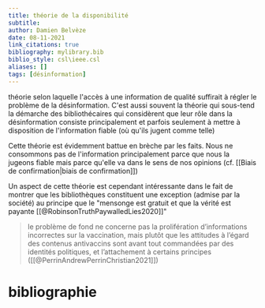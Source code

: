 ```yaml
---
title: théorie de la disponibilité
subtitle:
author: Damien Belvèze
date: 08-11-2021
link_citations: true
bibliography: mylibrary.bib
biblio_style: csl\ieee.csl
aliases: []
tags: [désinformation]
---
```


théorie selon laquelle l'accès à une information de qualité suffirait à régler le problème de la désinformation. 
C'est aussi souvent la théorie qui sous-tend la démarche des bibliothécaires qui considèrent que leur rôle dans la désinformation consiste principalement et parfois seulement à mettre à disposition de l'information fiable (où qu'ils jugent comme telle)

Cette théorie est évidemment battue en brèche par les faits. Nous ne consommons pas de l'information principalement parce que nous la jugeons fiable mais parce qu'elle va dans le sens de nos opinions (cf. [[Biais de confirmation|biais de confirmation]])

Un aspect de cette théorie est cependant intéressante dans le fait de montrer que les bibliothèques constituent une exception (admise par la société) au principe que le "mensonge est gratuit et que la vérité est payante [[@RobinsonTruthPaywalledLies2020]]" 

>le problème de fond ne concerne pas la prolifération d’informations incorrectes sur la vaccination, mais plutôt que les attitudes à l’égard des contenus antivaccins sont avant tout commandées par des identités politiques, et l’attachement à certains principes ([[@PerrinAndrewPerrinChristian2021]])








# bibliographie

